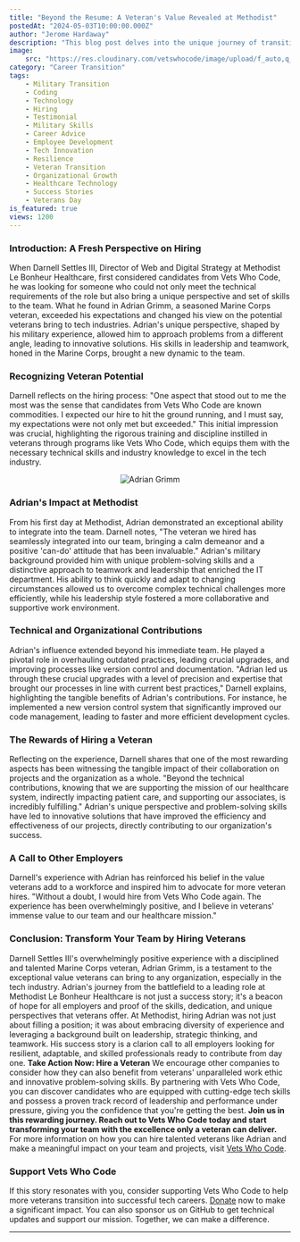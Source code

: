```yaml
---
title: "Beyond the Resume: A Veteran's Value Revealed at Methodist"
postedAt: "2024-05-03T10:00:00.000Z"
author: "Jerome Hardaway"
description: "This blog post delves into the unique journey of transitioning from military service to a successful career in technology. Drawing from personal experiences, it highlights the transferable skills and values that make veterans exceptional in the tech world."
image:
    src: "https://res.cloudinary.com/vetswhocode/image/upload/f_auto,q_auto,g_auto/v1714768089/blog_header_nmrhob.png"
category: "Career Transition"
tags:
    - Military Transition
    - Coding
    - Technology
    - Hiring
    - Testimonial
    - Military Skills
    - Career Advice
    - Employee Development
    - Tech Innovation
    - Resilience
    - Veteran Transition
    - Organizational Growth
    - Healthcare Technology
    - Success Stories
    - Veterans Day
is_featured: true
views: 1200
---
```


### **Introduction: A Fresh Perspective on Hiring**

When Darnell Settles III, Director of Web and Digital Strategy at Methodist Le Bonheur Healthcare, first considered candidates from Vets Who Code, he was looking for someone who could not only meet the technical requirements of the role but also bring a unique perspective and set of skills to the team. What he found in Adrian Grimm, a seasoned Marine Corps veteran, exceeded his expectations and changed his view on the potential veterans bring to tech industries. Adrian's unique perspective, shaped by his military experience, allowed him to approach problems from a different angle, leading to innovative solutions. His skills in leadership and teamwork, honed in the Marine Corps, brought a new dynamic to the team.

### **Recognizing Veteran Potential**

Darnell reflects on the hiring process: "One aspect that stood out to me the most was the sense that candidates from Vets Who Code are known commodities. I expected our hire to hit the ground running, and I must say, my expectations were not only met but exceeded." This initial impression was crucial, highlighting the rigorous training and discipline instilled in veterans through programs like Vets Who Code, which equips them with the necessary technical skills and industry knowledge to excel in the tech industry.

<p align="center">
  <img src="https://res.cloudinary.com/vetswhocode/image/upload/f_auto,q_auto,g_auto/v1714768081/adrian_grimm_blog_image_rfyamx.png" alt="Adrian Grimm">
</p>

### **Adrian's Impact at Methodist**

From his first day at Methodist, Adrian demonstrated an exceptional ability to integrate into the team. Darnell notes, "The veteran we hired has seamlessly integrated into our team, bringing a calm demeanor and a positive 'can-do' attitude that has been invaluable." Adrian's military background provided him with unique problem-solving skills and a distinctive approach to teamwork and leadership that enriched the IT department. His ability to think quickly and adapt to changing circumstances allowed us to overcome complex technical challenges more efficiently, while his leadership style fostered a more collaborative and supportive work environment.

### **Technical and Organizational Contributions**

Adrian's influence extended beyond his immediate team. He played a pivotal role in overhauling outdated practices, leading crucial upgrades, and improving processes like version control and documentation. "Adrian led us through these crucial upgrades with a level of precision and expertise that brought our processes in line with current best practices," Darnell explains, highlighting the tangible benefits of Adrian's contributions. For instance, he implemented a new version control system that significantly improved our code management, leading to faster and more efficient development cycles.

### **The Rewards of Hiring a Veteran**

Reflecting on the experience, Darnell shares that one of the most rewarding aspects has been witnessing the tangible impact of their collaboration on projects and the organization as a whole. "Beyond the technical contributions, knowing that we are supporting the mission of our healthcare system, indirectly impacting patient care, and supporting our associates, is incredibly fulfilling." Adrian's unique perspective and problem-solving skills have led to innovative solutions that have improved the efficiency and effectiveness of our projects, directly contributing to our organization's success.

### **A Call to Other Employers**

Darnell's experience with Adrian has reinforced his belief in the value veterans add to a workforce and inspired him to advocate for more veteran hires. "Without a doubt, I would hire from Vets Who Code again. The experience has been overwhelmingly positive, and I believe in veterans' immense value to our team and our healthcare mission."

### **Conclusion: Transform Your Team by Hiring Veterans**

Darnell Settles III's overwhelmingly positive experience with a disciplined and talented Marine Corps veteran, Adrian Grimm, is a testament to the exceptional value veterans can bring to any organization, especially in the tech industry. Adrian's journey from the battlefield to a leading role at Methodist Le Bonheur Healthcare is not just a success story; it's a beacon of hope for all employers and proof of the skills, dedication, and unique perspectives that veterans offer.
At Methodist, hiring Adrian was not just about filling a position; it was about embracing diversity of experience and leveraging a background built on leadership, strategic thinking, and teamwork. His success story is a clarion call to all employers looking for resilient, adaptable, and skilled professionals ready to contribute from day one.
**Take Action Now: Hire a Veteran**
We encourage other companies to consider how they can also benefit from veterans' unparalleled work ethic and innovative problem-solving skills. By partnering with Vets Who Code, you can discover candidates who are equipped with cutting-edge tech skills and possess a proven track record of leadership and performance under pressure, giving you the confidence that you're getting the best.
**Join us in this rewarding journey. Reach out to Vets Who Code today and start transforming your team with the excellence only a veteran can deliver.**
For more information on how you can hire talented veterans like Adrian and make a meaningful impact on your team and projects, visit [Vets Who Code](https://vetswhocode.io/).

### Support Vets Who Code

If this story resonates with you, consider supporting Vets Who Code to help more veterans transition into successful tech careers. [Donate](https://vetswhocode.io/donate) now to make a significant impact. You can also sponsor us on GitHub to get technical updates and support our mission. Together, we can make a difference.

---
